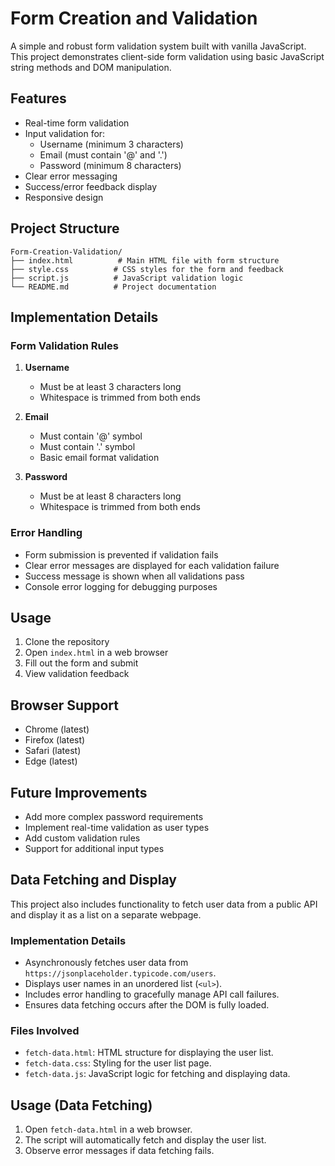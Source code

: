 # Form Creation and Validation

A simple and robust form validation system built with vanilla JavaScript. This project demonstrates client-side form validation using basic JavaScript string methods and DOM manipulation.

## Features

- Real-time form validation
- Input validation for:
  - Username (minimum 3 characters)
  - Email (must contain '@' and '.')
  - Password (minimum 8 characters)
- Clear error messaging
- Success/error feedback display
- Responsive design

## Project Structure

```
Form-Creation-Validation/
├── index.html          # Main HTML file with form structure
├── style.css          # CSS styles for the form and feedback
├── script.js          # JavaScript validation logic
└── README.md          # Project documentation
```

## Implementation Details

### Form Validation Rules

1. **Username**
   - Must be at least 3 characters long
   - Whitespace is trimmed from both ends

2. **Email**
   - Must contain '@' symbol
   - Must contain '.' symbol
   - Basic email format validation

3. **Password**
   - Must be at least 8 characters long
   - Whitespace is trimmed from both ends

### Error Handling

- Form submission is prevented if validation fails
- Clear error messages are displayed for each validation failure
- Success message is shown when all validations pass
- Console error logging for debugging purposes

## Usage

1. Clone the repository
2. Open `index.html` in a web browser
3. Fill out the form and submit
4. View validation feedback

## Browser Support

- Chrome (latest)
- Firefox (latest)
- Safari (latest)
- Edge (latest)

## Future Improvements

- Add more complex password requirements
- Implement real-time validation as user types
- Add custom validation rules
- Support for additional input types

## Data Fetching and Display

This project also includes functionality to fetch user data from a public API and display it as a list on a separate webpage.

### Implementation Details

- Asynchronously fetches user data from `https://jsonplaceholder.typicode.com/users`.
- Displays user names in an unordered list (`<ul>`).
- Includes error handling to gracefully manage API call failures.
- Ensures data fetching occurs after the DOM is fully loaded.

### Files Involved

- `fetch-data.html`: HTML structure for displaying the user list.
- `fetch-data.css`: Styling for the user list page.
- `fetch-data.js`: JavaScript logic for fetching and displaying data.

## Usage (Data Fetching)

1. Open `fetch-data.html` in a web browser.
2. The script will automatically fetch and display the user list.
3. Observe error messages if data fetching fails.